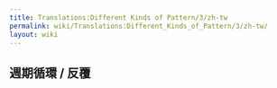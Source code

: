 ```yaml
---
title: Translations:Different Kinds of Pattern/3/zh-tw
permalink: wiki/Translations:Different_Kinds_of_Pattern/3/zh-tw/
layout: wiki
---
```


## 週期循環 / 反覆
